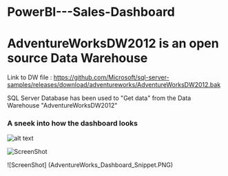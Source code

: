 # PowerBI---Sales-Dashboard

# AdventureWorksDW2012 is an open source Data Warehouse

Link to DW file : https://github.com/Microsoft/sql-server-samples/releases/download/adventureworks/AdventureWorksDW2012.bak

SQL Server Database has been used to "Get data" from the Data Warehouse "AdventureWorksDW2012"
<h3> A sneek into how the dashboard looks</h3>

![alt text](https://github.com/ahhanan07/ahhanan07/PowerBI---Sales-Dashboard/blob/main/AdventureWorks_Dashboard_Snippet.PNG?raw=true)

![ScreenShot](https://raw.github.com/ahhanan07/PowerBI---Sales-Dashboard/{main}/AdventureWorks_Dashboard_Snippet.PNG)


![ScreenShot] (AdventureWorks_Dashboard_Snippet.PNG)
